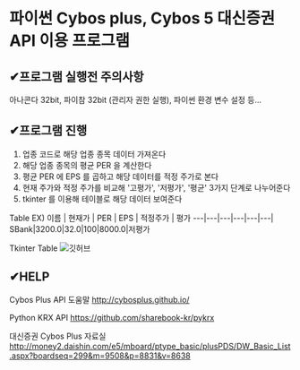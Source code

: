 # 파이썬 Cybos plus, Cybos 5 대신증권 API 이용 프로그램

## ✔︎프로그램 실행전 주의사항
아나콘다 32bit, 파이참 32bit (관리자 권한 실행), 파이썬 환경 변수 설정 등...

## ✔︎프로그램 진행
1. 업종 코드로 해당 업종 종목 데이터 가져온다
2. 해당 업종 종목의 평균 PER 을 계산한다
3. 평균 PER 에 EPS 를 곱하고 해당 데이터를 적정 주가로 본다
4. 현재 주가와 적정 주가를 비교해 '고평가', '저평가', '평균' 3가지 단계로 나누어준다
5. tkinter 를 이용해 테이블로 해당 데이터 보여준다

Table EX)
이름 | 현재가 | PER | EPS | 적정주가 | 평가
---|---|---|---|---|---|
SBank|3200.0|32.0|100|8000.0|저평가

Tkinter Table
![깃허브](https://user-images.githubusercontent.com/85792293/169627332-bd971ae6-6a80-4a91-94a4-ea96ce6b6fc8.png)

## ✔︎HELP
Cybos Plus API 도움말
http://cybosplus.github.io/

Python KRX API
https://github.com/sharebook-kr/pykrx

대신증권 Cybos Plus 자료실
http://money2.daishin.com/e5/mboard/ptype_basic/plusPDS/DW_Basic_List.aspx?boardseq=299&m=9508&p=8831&v=8638
